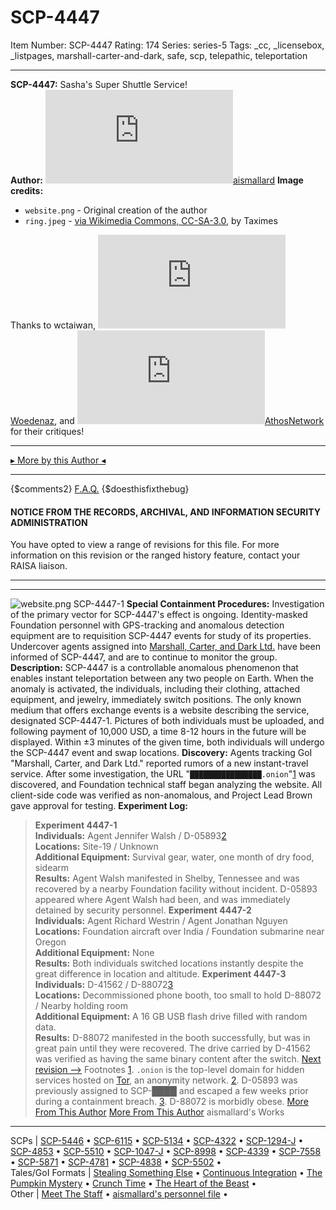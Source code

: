 # SCP-4447
Item Number: SCP-4447
Rating: 174
Series: series-5
Tags: _cc, _licensebox, _listpages, marshall-carter-and-dark, safe, scp, telepathic, teleportation

---

**SCP-4447:** Sasha's Super Shuttle Service!  
**Author:** [![aismallard](https://www.wikidot.com/avatar.php?userid=4598089&amp;size=small&amp;timestamp=1725332306)](http://www.wikidot.com/user:info/aismallard)[aismallard](http://www.wikidot.com/user:info/aismallard)
**Image credits:**
  * `website.png` \- Original creation of the author
  * `ring.jpeg` \- [via Wikimedia Commons, CC-SA-3.0](https://commons.wikimedia.org/wiki/File:Order_of_the_Engineer_Ring_\(Macro\).jpg), by Taximes

Thanks to wctaiwan, [![Woedenaz](https://www.wikidot.com/avatar.php?userid=1404096&amp;size=small&amp;timestamp=1725332306)](http://www.wikidot.com/user:info/woedenaz)[Woedenaz](http://www.wikidot.com/user:info/woedenaz), and [![AthosNetwork](https://www.wikidot.com/avatar.php?userid=8935676&amp;size=small&amp;timestamp=1725332306)](http://www.wikidot.com/user:info/athosnetwork)[AthosNetwork](http://www.wikidot.com/user:info/athosnetwork) for their critiques!
* * *
[▸ More by this Author ◂](https://scpwiki.com/aismallard)
* * *
{$comments2}
[F.A.Q.](https://scp-wiki.wikidot.com/component:info-ayers)
{$doesthisfixthebug}
#### NOTICE FROM THE RECORDS, ARCHIVAL, AND INFORMATION SECURITY ADMINISTRATION
You have opted to view a range of revisions for this file. For more information on this revision or the ranged history feature, contact your RAISA liaison.
* * *
* * *
![website.png](https://scp-wiki.wdfiles.com/local--files/fragment:scp-4447-1/website.png)
SCP-4447-1
**Special Containment Procedures:** Investigation of the primary vector for SCP-4447's effect is ongoing. Identity-masked Foundation personnel with GPS-tracking and anomalous detection equipment are to requisition SCP-4447 events for study of its properties. Undercover agents assigned into [Marshall, Carter, and Dark Ltd.](/marshall-carter-and-dark-hub) have been informed of SCP-4447, and are to continue to monitor the group.
**Description:** SCP-4447 is a controllable anomalous phenomenon that enables instant teleportation between any two people on Earth. When the anomaly is activated, the individuals, including their clothing, attached equipment, and jewelry, immediately switch positions.
The only known medium that offers exchange events is a website describing the service, designated SCP-4447-1. Pictures of both individuals must be uploaded, and following payment of 10,000 USD, a time 8-12 hours in the future will be displayed. Within ±3 minutes of the given time, both individuals will undergo the SCP-4447 event and swap locations.
**Discovery:** Agents tracking GoI "Marshall, Carter, and Dark Ltd." reported rumors of a new instant-travel service. After some investigation, the URL "`████████████████.onion`"[1](javascript:;) was discovered, and Foundation technical staff began analyzing the website. All client-side code was verified as non-anomalous, and Project Lead Brown gave approval for testing.
**Experiment Log:**
> **Experiment 4447-1**  
>  **Individuals:** Agent Jennifer Walsh / D-05893[2](javascript:;)  
>  **Locations:** Site-19 / Unknown  
>  **Additional Equipment:** Survival gear, water, one month of dry food, sidearm  
>  **Results:** Agent Walsh manifested in Shelby, Tennessee and was recovered by a nearby Foundation facility without incident. D-05893 appeared where Agent Walsh had been, and was immediately detained by security personnel.
> **Experiment 4447-2**  
>  **Individuals:** Agent Richard Westrin / Agent Jonathan Nguyen  
>  **Locations:** Foundation aircraft over India / Foundation submarine near Oregon  
>  **Additional Equipment:** None  
>  **Results:** Both individuals switched locations instantly despite the great difference in location and altitude.
> **Experiment 4447-3**  
>  **Individuals:** D-41562 / D-88072[3](javascript:;)  
>  **Locations:** Decommissioned phone booth, too small to hold D-88072 / Nearby holding room  
>  **Additional Equipment:** A 16 GB USB flash drive filled with random data.  
>  **Results:** D-88072 manifested in the booth successfully, but was in great pain until they were recovered. The drive carried by D-41562 was verified as having the same binary content after the switch.
[Next revision ⟶](http://scp-wiki.net/scp-4447/offset/1)
Footnotes
[1](javascript:;). `.onion` is the top-level domain for hidden services hosted on [Tor](/winners-don-t-do-drugs), an anonymity network.
[2](javascript:;). D-05893 was previously assigned to SCP-████ and escaped a few weeks prior during a containment breach.
[3](javascript:;). D-88072 is morbidly obese.
[More From This Author](javascript:;)
[More From This Author](javascript:;)
aismallard's Works  
---  
SCPs |  [SCP-5446](/scp-5446) • [SCP-6115](/scp-6115) • [SCP-5134](/scp-5134) • [SCP-4322](/scp-4322) • [SCP-1294-J](/scp-1294-j) • [SCP-4853](/scp-4853) • [SCP-5510](/scp-5510) • [SCP-1047-J](/scp-1047-j) • [SCP-8998](/scp-8998) • [SCP-4339](/scp-4339) • [SCP-7558](/scp-7558) • [SCP-5871](/scp-5871) • [SCP-4781](/scp-4781) • [SCP-4838](/scp-4838) • [SCP-5502](/scp-5502) •  
Tales/GoI Formats |  [Stealing Something Else](/stealing-something-else) • [Continuous Integration](/continuous-integration) • [The Pumpkin Mystery](/pumpkin-mystery) • [Crunch Time](/crunch-time) • [The Heart of the Beast](/heart-of-the-beast) •  
Other |  [Meet The Staff](/meet-the-staff) • [aismallard's personnel file](/aismallard) •